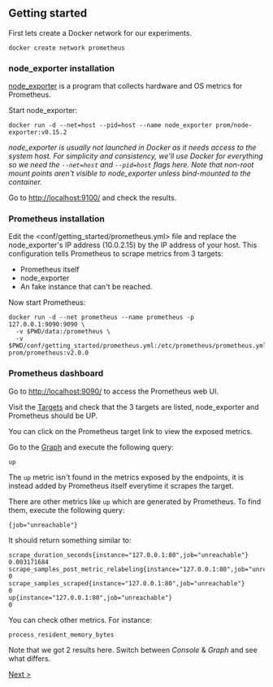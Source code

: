 ## Getting started

First lets create a Docker network for our experiments.

```
docker create network prometheus
```

### node_exporter installation

[node_exporter](https://github.com/prometheus/node_exporter) is a program
that collects hardware and OS metrics for Prometheus.

Start node_exporter:

```
docker run -d --net=host --pid=host --name node_exporter prom/node-exporter:v0.15.2
```

*node_exporter is usually not launched in Docker as it needs access to the
system host. For simplicity and consistency, we'll use Docker for everything so
we need the `--net=host` and `--pid=host` flags here. Note that non-root mount
points aren't visible to node_exporter unless bind-mounted to the container.*

Go to <http://localhost:9100/> and check the results.


### Prometheus installation

Edit the <conf/getting_started/prometheus.yml> file and replace the node_exporter's IP
address (10.0.2.15) by the IP address of your host. This configuration tells
Prometheus to scrape metrics from 3 targets:

* Prometheus itself
* node_exporter
* An fake instance that can't be reached.

Now start Prometheus:

```
docker run -d --net prometheus --name prometheus -p 127.0.0.1:9090:9090 \
  -v $PWD/data:/prometheus \
  -v $PWD/conf/getting_started/prometheus.yml:/etc/prometheus/prometheus.yml  prom/prometheus:v2.0.0
```

### Prometheus dashboard

Go to <http://localhost:9090/> to access the Prometheus web UI.

Visit the [Targets](http://localhost:9090/targets) and check that the 3 targets
are listed, node_exporter and Prometheus should be UP.

You can click on the Prometheus target link to view the exposed metrics.

Go to the [Graph](http://localhost:9090/graph) and execute the following query:

```
up
```

The `up` metric isn't found in the metrics exposed by the endpoints, it is
instead added by Prometheus itself everytime it scrapes the target.

There are other metrics like `up` which are generated by Prometheus. To find them, execute the following query:

```
{job="unreachable"}
```

It should return something similar to:

```
scrape_duration_seconds{instance="127.0.0.1:80",job="unreachable"}                0.003171684
scrape_samples_post_metric_relabeling{instance="127.0.0.1:80",job="unreachable"}  0
scrape_samples_scraped{instance="127.0.0.1:80",job="unreachable"}                 0
up{instance="127.0.0.1:80",job="unreachable"}                                     0
```

You can check other metrics. For instance:

```
process_resident_memory_bytes
```

Note that we got 2 results here. Switch between *Console* & *Graph* and see what differs.

[Next >](PromQL.md)
